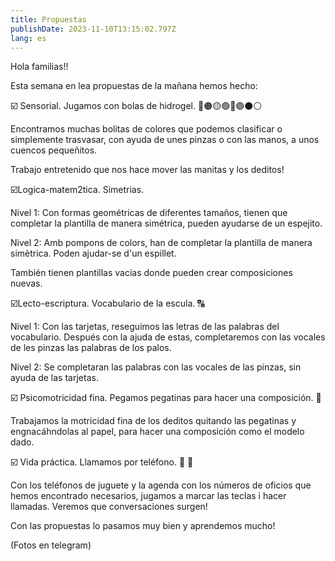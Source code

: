 ```yaml
---
title: Propuestas
publishDate: 2023-11-10T13:15:02.797Z
lang: es
---
```

Hola familias!! 



Esta semana en lea propuestas de la mañana hemos hecho:



☑️ Sensorial. Jugamos con bolas de hidrogel. 🔴🟠🟡🟢🔵🟣⚫️⚪️



Encontramos muchas bolitas de colores que podemos clasificar o simplemente trasvasar, con ayuda de unes pinzas o con las manos, a unos cuencos pequeñitos. 



Trabajo entretenido que nos hace mover las manitas y los deditos! 



☑️Logica-matem2tica. Simetrias.



Nivel 1: Con formas geométricas de diferentes tamaños, tienen que completar la plantilla de manera simétrica, pueden ayudarse de un espejito.



Nivel 2: Amb pompons de colors, han de completar la plantilla de manera simètrica. Poden ajudar-se d'un espillet. 



También tienen plantillas vacías donde pueden crear composiciones nuevas.



☑️Lecto-escriptura. Vocabulario de la escula. 🔠



Nivel 1: Con las tarjetas, reseguimos las letras de las palabras del vocabulario. Después con la ajuda de estas, completaremos con las vocales de les pinzas las palabras de los palos.



Nivel 2: Se completaran las palabras con las vocales de las pinzas, sin ayuda de las tarjetas.



☑️ Psicomotricidad fina. Pegamos pegatinas para hacer una composición. 🍂



Trabajamos la motricidad fina de los deditos quitando las pegatinas y engnacáhndolas al papel, para hacer una composición como el modelo dado.



☑️ Vida práctica. Llamamos por teléfono. 📱 📲



Con los teléfonos de juguete y la agenda con los números de oficios que hemos encontrado necesarios, jugamos a marcar las teclas i hacer llamadas. Veremos que conversaciones surgen!



Con las propuestas lo pasamos muy bien y aprendemos mucho!



(Fotos en telegram)